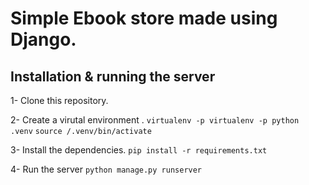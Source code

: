 # Simple Ebook store made using Django.

## Installation & running the server
1- Clone this repository. 

2- Create a virutal environment .
    `virtualenv -p virtualenv -p python .venv`
    `source /.venv/bin/activate`

3- Install the dependencies.
    `pip install -r requirements.txt`

4- Run the server
    `python manage.py runserver`